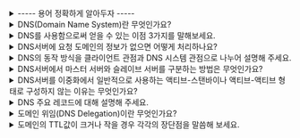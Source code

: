 <details>
<summary> ----- 용어 정확하게 알아두자 ----- </summary>
<div markdown="1">
        
  01. <b>`호스트(Host)`</b> <br>
  네트워크에 연결된 서버, 컴퓨터, 스마트폰, 라우터 등을 가리켜 말합니다.
  
  02. <b>`레지스트리(Registry)`</b> <br>
  인터넷 전체에서 공통으로 사용되는 이름이나 번호를 일원화 관리하는 조직을 말합니다.
  
  03. <b>`도메인`</b> <br>
  dd
  04. <b>`도메인 이름`</b> <br>
  dd
  05. <b>`라벨`</b> <br>
  dd
  06. <b>`존(Zone)`</b> <br>
  위임에 의해 관리하게 된 범위를 말합니다.
  07. <b>`Name Resolution`</b> <br>
  08. <b>`ccTLD`</b> <br>
  09. <b>`gTLD`</b> <br>
  10. <b>`사이버 스쿼팅(Cyber squatting)`</b> <br>
  11. <b>`레지스트라`</b> <br>
  12. <b>`리셀러`</b> <br>
  13. <b>`ICANN(아이칸)`</b> <br>
  14. <b>`Name Resolution(이름 풀이)`</b> <br>
  15. <b>`iterative resolution(반복에 의한 풀이)`</b> <br>
  16. <b>`위임 정보`</b> <br>
  17. <b>`스터브 리졸버 == DNS 클라이언트`</b> <br>
  18. <b>`풀 리졸버 == 캐시 DNS 서버, 참조 서버, 네임 서버, DNS 서버`</b> <br>
  19. <b>`권한이 있는 서버 == 권한 DNS 서버, 존 서버, 네임 서버, DNS 서버`</b> <br>
  20. <b>`힌트 파일 (hint file)`</b> <br>
  21. <b>`프라이밍 (priming)`</b> <br>
  22. <b>`네거티브 캐시`</b> <br>
  23. <b>`존 전송`</b> <br>
  24. <b>`ㅊ`</b> <br>
  25. <b>`ㄹ`</b> <br>
  
</div>
</details>

<details>
<summary> DNS(Domain Name System)란 무엇인가요? </summary>
<div markdown="1">
  <br>
        
  도메인 주소를 IP 주소로 변환시켜주는 것을 말합니다.
</div>
</details>

<details>
<summary> DNS를 사용함으로써 얻을 수 있는 이점 3가지를 말해보세요. </summary>
<div markdown="1">
  <br>
        
  1) 하나의 IP 주소를 이용해 여러 개의 웹 서비스를 운영할 수 있습니다.
  2) 서비스 중인 IP 주소가 변경되더라도 도메인 주소를 그대로 유지해 접속 방법 변경 없이 서비스를 그대로 유지할 수 있기 때문에 서버 IP 변경에 쉽게 대처가 가능합니다.
  3) 지리적으로 여러 위치에서 서비스할 수 있습니다.
</div>
</details>

<details>
<summary> DNS서버에 요청 도메인의 정보가 없으면 어떻게 처리하나요? </summary>
<div markdown="1">
  <br>
        
  만약 DNS 서버에 해당 도메인의 정보가 없으면 루트 도메인을 관리하는 루트 DNS에 쿼리합니다.
</div>
</details>

<details>
<summary> DNS의 동작 방식을 클라이언트 관점과 DNS 시스템 관점으로 나누어 설명해 주세요. </summary>
<div markdown="1">
  <br>
        
  1. <b>클라이언트 관점</b> : 도메인을 쿼리하면 DNS 서버에 쿼리를 하기 전 로컬에 있는 `DNS 캐시 정보`를 먼저 확인합니다. 동일한 도메인을 매번 질의하는 것보다 캐시를 이용하는 것이 
  성능이 향상되기 때문입니다.
캐시에 필요한 도메인 정보가 없으면, `DNS 서버로 쿼리` 후, 응답을 받으면 그 결과를 캐시에 저장합니다. <br>
  == 재귀적쿼리
  2. <b>DNS 시스템 관점</b> : 도메인에 대한 결과값을 클라이언트에 보내주는 과정을 말합니다. 클라이언트에서 `처음 질의를 받은 DNS가 중심이 되어 책임`지고 `루트 DNS부터 상위 DNS에 
  차근차근 쿼리`를 보내 결과값을 알아낸 후 최종 결과값만 클라이언트에 응답합니다. 클라이언트는 한 번의 쿼리를 보내지만 이 요청을 받은 DNS 서버는 
  여러 단계로 쿼리를 상위 DNS 서버에 보내 정보를 획득합니다.<br>
  == 반복적쿼리
</div>
</details>

<details>
<summary> DNS서버에서 마스터 서버와 슬레이브 서버를 구분하는 방법은 무엇인가요? </summary>
<div markdown="1">
  <br>
        
  `존 파일`을 직접 관리하는지 여부로 구분합니다. <br>
  마스터 서버는 존 파일을 직접 생성해 도메인 관련 정보를 관리하고, 슬레이브 서버는 마스터에 만들어진 존 파일을 복제합니다. 이를 `영역 전송`이라고 합니다.
</div>
</details>

<details>
<summary> DNS서버를 이중화에서 일반적으로 사용하는 액티브-스탠바이나 액티브-액티브 형태로 구성하지 않는 이유는 무엇인가요? </summary>
<div markdown="1">
  <br>
        
  DNS 서버는 마스터 서버에 문제가 발생하고 일정 시간이 지나면 슬레이브 서버도 도메인에 대한 질의에 정상적으로 응답할 수 없기 때문입니다. <br>
  따라서 SOA 레코드에 설정된 만료 시간 전에 마스터 서버를 복구하거나 슬레이브 서버를 마스터 서버로 전환해야 서비스 장애를 막을 수 있습니다.
</div>
</details>

<details>
<summary> DNS 주요 레코드에 대해 설명해 주세요. </summary>
<div markdown="1">
  <br>
        
  1. `A`
    : (IPv4) 기본 레코드로, 도메인 주소를 IP 주소로 변환하는 레코드입니다. 동일한 도메인을 가진 A 레코드를 여러 개 만들어 서로 다른 IP 주소와 매핑 가능합니다.
  반대로 다수의 도메인에 동일한 IP 매핑 가능(서버 한 대에 여러 웹 서비스)합니다. 
  2. `AAAA`
    : (IPv6) 역할은 A레코드와 같습니다.
  3. `CNAME`
    : 별칭 이름을 사용하게 해주는 레코드입니다. 레코드값에 IP주소를 매핑하는 A 레코드와 달리 CNAME 레코드는 도메인 주소를 매핑합니다. 대표적인 예로 'www'가 있습니다.<br>
    <image width="400" height="170" src="https://user-images.githubusercontent.com/65750746/196023760-b7e77053-bf42-4533-bd41-7a44386da22a.png">
  4. `SOA`
    : 도메인 영역에 대한 권한을 나타내는 레코드입니다. 현재 네임 서버가 이 도메인 영역에 대한 관리 주체임을 의미하므로 해당 도메인에 대해서는 다른 네임 서버에 질의하지 않고 직접 응답합니다.
      도메인 영역 선언 시 SOA 레코드는 필수 항목이므로 반드시 만들어야 합니다. 그밖에도 현재 도메인 관리에 필요한 속성값을 설정합니다. (도메인 동기화에 필요한 타이머 값, TTL 값, 
      도메인의 네임 서버나 관리자 정보)
</div>
</details>

<details>
<summary> 도메인 위임(DNS Delegation)이란 무엇인가요? </summary>
<div markdown="1">
  <br>
        
  도메인 내의 모든 레코드를 해당 네임 서버가 직접 관리하지 않고 일부 영역에 대해서는 다른 곳에서 레코드를 관리하도록 위임하는 것을 말합니다. <br>
  즉, 자신이 가진 도메인 관리 권한을 다른 곳으로 일부 위임해 위임한 곳에서 세부 레코드를 관리하도록 하는 것입니다. <br>
  `CDN`을 이용하거나 `GLSB`를 이용하는 것이 대표적입니다.
</div>
</details>
  
<details>
<summary> 도메인의 TTL값이 크거나 작을 경우 각각의 장단점을 말씀해 보세요. </summary>
<div markdown="1">
  <br>
        
  - TTL 값이 클 경우
    - 장점 : DNS 재귀적 쿼리로 인한 응답 시간을 많이 줄일 수 있고 결과적으로 전체적인 네트워크 응답 시간이 단축됩니다.
    - 단점 : 새로 변경된 값으로 DNS 정보 갱신이 그만큼 지연됩니다.
  - TTL 값이 작을 경우
    - 장점 : DNS 정보 갱신이 빨라집니다.
    - 단점 : DNS 쿼리량이 늘어나 DNS 서버 부하가 증가할 수 있습니다.
 
 결론적으로, 서비스의 성질과 도메인 정보의 갱신 빈도에 따라 TTL 값을 적절히 조절해야 합니다.<br>
 (변경이 빈번하지 않은 경우엔 TTL 값을 늘려 DNS 부하를 줄이고, <br>
  IDC 이전이나 공인 IP와 서비스 변경이 예정되어 있다면 TTL값을 미리 극도로 줄여 변경을 신속히 적용)
</div>
</details>
